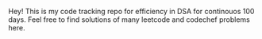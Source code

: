 Hey! 
This is my code tracking repo for efficiency in DSA for continouos 100 days. Feel free to find solutions of many leetcode and codechef problems here.
